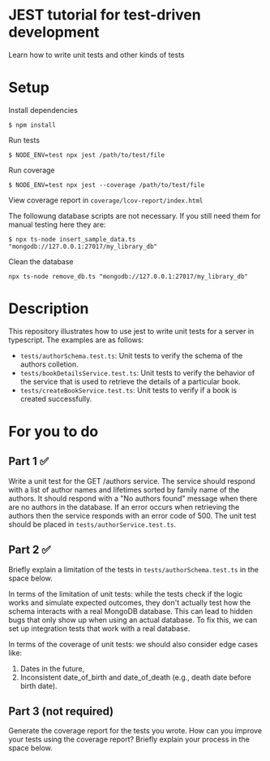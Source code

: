 # JEST tutorial for test-driven development
Learn how to write unit tests and other kinds of tests

# Setup

Install dependencies

`$ npm install`

Run tests

`$ NODE_ENV=test npx jest /path/to/test/file`

Run coverage

`$ NODE_ENV=test npx jest --coverage /path/to/test/file`

View coverage report in `coverage/lcov-report/index.html`

The followung database scripts are not necessary. If you still need
them for manual testing here they are:

`$ npx ts-node insert_sample_data.ts "mongodb://127.0.0.1:27017/my_library_db"`

Clean the database

`npx ts-node remove_db.ts "mongodb://127.0.0.1:27017/my_library_db"`

# Description

This repository illustrates how to use jest to write unit tests 
for a server in typescript. The examples are as follows:

- `tests/authorSchema.test.ts`: Unit tests to verify the schema of the authors colletion. 
- `tests/bookDetailsService.test.ts`: Unit tests to verify the behavior of the service that is used to retrieve the details of a particular book.
- `tests/createBookService.test.ts`: Unit tests to verify if a book is created successfully.

# For you to do

## Part 1 ✅

Write a unit test for the GET /authors service. 
The service should respond with a list of author names and lifetimes sorted by family name of the authors. It should respond
with a "No authors found" message when there are no authors in the database. If an error occurs when retrieving the authors then the
service responds with an error code of 500. The unit test
should be placed in `tests/authorService.test.ts`.

## Part 2 ✅

Briefly explain a limitation of the tests in `tests/authorSchema.test.ts` in the space below.

In terms of the limitation of unit tests: while the tests check if the logic works and simulate expected outcomes, they don't actually test how the schema interacts with a real MongoDB database. This can lead to hidden bugs that only show up when using an actual database. To fix this, we can set up integration tests that work with a real database.

In terms of the coverage of unit tests: we should also consider edge cases like: 
1. Dates in the future, 
2. Inconsistent date_of_birth and date_of_death (e.g., death date before birth date).


## Part 3 (not required)

Generate the coverage report for the tests you wrote. How can you improve
your tests using the coverage report? Briefly explain your 
process in the space below.